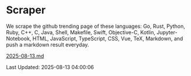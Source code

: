 # Scraper

We scrape the github trending page of these languages: Go, Rust, Python, Ruby, C++, C, Java, Shell, Makefile, Swift, Objective-C, Kotlin, Jupyter-Notebook, HTML, JavaScript, TypeScript, CSS, Vue, TeX, Markdown, and push a markdown result everyday.

[2025-08-13.md](https://github.com/yangwenmai/github-trending-backup/blob/master/2025-08-13.md)

Last Updated: 2025-08-13 04:00:06